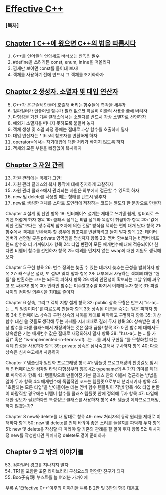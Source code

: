 
# [Effective C++](http://www.kyobobook.co.kr/product/detailViewKor.laf?mallGb=KOR&ejkGb=KOR&barcode=9791195444946)

### [목차]

## [Chapter 1 C++에 왔으면 C++의 법을 따릅시다](./1.)
  1. C++를 언어들의 연합체로 바라보는 안목은 필수
  2. #define을 쓰려거든 const, enum, inline을 떠올리자
  3. 낌새만 보이면 const를 들이대 보자!
  4. 객체를 사용하기 전에 반드시 그 객체를 초기화하자

## [Chapter 2 생성자, 소멸자 및 대입 연산자](./2.)
  5. C++가 은근슬쩍 만들어 호출해 버리는 함수들에 촉각을 세우자
  6. 컴파일러가 만들어낸 함수가 필요 없으면 확실히 이들의 사용을 금해 버리자
  7. 다형성을 가진 기본 클래스에서는 소멸자를 반드시 가상 소멸자로 선언하자
  8. 예외가 소멸자를 떠나지 못하도록 붙들어 놓자
  9. 객체 생성 및 소멸 과정 중에는 절대로 가상 함수를 호출하지 말자
  10. 대입 연산자는 * this의 참조자를 반환하게 하자
  11. operator=에서는 자기대입에 대한 처리가 빠지지 않도록 하자
  12. 객체의 모든 부분을 빠짐없이 복사하자

## [Chapter 3 자원 관리](./3.)
  13. 자원 관리에는 객체가 그만!
  14. 자원 관리 클래스의 복사 동작에 대해 진지하게 고찰하자
  15. 자원 관리 클래스에서 관리되는 자원은 외부에서 접근할 수 있도록 하자
  16. new 및 delete를 사용할 때는 형태를 반드시 맞추자
  17. new로 생성한 객체를 스마트 포인터에 저장하는 코드는 별도의 한 문장으로 만들자

Chapter 4 설계 및 선언
항목 18: 인터페이스 설계는 제대로 쓰기엔 쉽게, 엉터리로 쓰기엔 어렵게 하자
항목 19: 클래스 설계는 타입 설계와 똑같이 취급하자
항목 20: '값에 의한 전달'보다는 '상수객체 참조자에 의한 전달' 방식을 택하는 편이 대개 낫다
항목 21: 함수에서 객체를 반환해야 할 경우에 참조자를 반환하려고 들지 말자
항목 22: 데이터 멤버가 선언될 곳은 private 영역임을 명심하자
항목 23: 멤버 함수보다는 비멤버 비프렌드 함수와 더 가까워지자
항목 24: 타입 변환이 모든 매개변수에 대해 적용되어야 한다면 비멤버 함수를 선언하자
항목 25: 예외를 던지지 않는 swap에 대한 지원도 생각해 보자

Chapter 5 구현
항목 26: 변수 정의는 늦출 수 있는 데까지 늦추는 근성을 발휘하자
항목 27: 캐스팅은 절약, 또 절약! 잊지 말자
항목 28: 내부에서 사용하는 객체에 대한 "핸들"을 반환하는 코드는 되도록 피하자
항목 29: 예외 안전성이 확보되는 그날 위해 싸우고 또 싸우자!
항목 30: 인라인 함수는 미주알고주알 따져서 이해해 두자
항목 31: 파일 사이의 컴파일 의존성을 최대로 줄이자

Chapter 6 상속, 그리고 객체 지향 설계
항목 32: public 상속 모형은 반드시 "is-a(...는 ...의 일종이다)"를 따르도록 만들자
항목 33: 상속된 이름을 숨기는 일은 피하자
항목 34: 인터페이스 상속과 구현 상속의 차이를 제대로 파악하고 구별하자
항목 35: 가상 함수 대신 쓸 것들도 생각해 두는 자세를 시시때때로 길러 두자
항목 36: 상속받은 비가상 함수를 파생 클래스에서 재정의하는 것은 절대 금물!
항목 37: 어떤 함수에 대해서도 상속받은 기본 매개변수 값은 절대로 재정의하지 말자
항목 38: "has-a(...는 ...를 가짐)" 혹은 "is-implemented-in-terms-of(...는 ...를 써서 구현됨)"를 모형화할 때는 객체 합성을 사용하자
항목 39: private 상속은 심사숙고해서 구사하자
항목 40: 다중 상속은 심사숙고해서 사용하자

Chapter 7 템플릿과 일반화 프로그래밍
항목 41: 템플릿 프로그래밍의 천릿길도 암시적 인터페이스와 컴파일 타임 다형성부터
항목 42: typename의 두 가지 의미를 제대로 파악하자
항목 43: 템플릿으로 만들어진 기본 클래스 안의 이름에 접근하는 방법을 알아 두자
항목 44: 매개변수에 독립적인 코드는 템플릿으로부터 분리시키자
항목 45: "호환되는 모든 타입"을 받아들이는 데는 멤버 함수 템플릿이 직방!
항목 46: 타입 변환이 바람직할 경우에는 비멤버 함수를 클래스 템플릿 안에 정의해 두자
항목 47: 타입에 대한 정보가 필요하다면 특성정보 클래스를 사용하자
항목 48: 템플릿 메타프로그래밍, 하지 않겠는가?

Chapter 8 new와 delete를 내 맘대로
항목 49: new 처리자의 동작 원리를 제대로 이해하자
항목 50: new 및 delete를 언제 바꿔야 좋은 소리를 들을지를 파악해 두자
항목 51: new 및 delete를 작성할 때 따라야 할 기존의 관례를 잘 알아 두자
항목 52: 위치지정 new를 작성한다면 위치지정 delete도 같이 준비하자

## Chapter 9 그 밖의 이야기들
  53. 컴파일러 경고를 지나치지 말자
  54. TR1을 포함한 표준 라이브러리 구성요소와 편안한 친구가 되자
  55. Boo子有親! 부스트를 늘 여러분 가까이에

부록 A 'Effective C++'이후의 이야기들
부록 B 2판 및 3판의 항목 대응표
